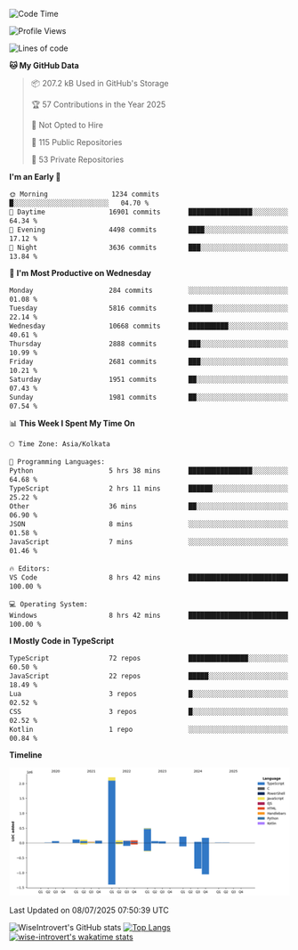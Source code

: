 <!--START_SECTION:waka-->
![Code Time](http://img.shields.io/badge/Code%20Time-2%2C380%20hrs%2039%20mins-blue)

![Profile Views](http://img.shields.io/badge/Profile%20Views-5-blue)

![Lines of code](https://img.shields.io/badge/From%20Hello%20World%20I%27ve%20Written-3.9%20million%20lines%20of%20code-blue)

**🐱 My GitHub Data** 

> 📦 207.2 kB Used in GitHub's Storage 
 > 
> 🏆 57 Contributions in the Year 2025
 > 
> 🚫 Not Opted to Hire
 > 
> 📜 115 Public Repositories 
 > 
> 🔑 53 Private Repositories 
 > 
**I'm an Early 🐤** 

```text
🌞 Morning                1234 commits        █░░░░░░░░░░░░░░░░░░░░░░░░   04.70 % 
🌆 Daytime                16901 commits       ████████████████░░░░░░░░░   64.34 % 
🌃 Evening                4498 commits        ████░░░░░░░░░░░░░░░░░░░░░   17.12 % 
🌙 Night                  3636 commits        ███░░░░░░░░░░░░░░░░░░░░░░   13.84 % 
```
📅 **I'm Most Productive on Wednesday** 

```text
Monday                   284 commits         ░░░░░░░░░░░░░░░░░░░░░░░░░   01.08 % 
Tuesday                  5816 commits        ██████░░░░░░░░░░░░░░░░░░░   22.14 % 
Wednesday                10668 commits       ██████████░░░░░░░░░░░░░░░   40.61 % 
Thursday                 2888 commits        ███░░░░░░░░░░░░░░░░░░░░░░   10.99 % 
Friday                   2681 commits        ███░░░░░░░░░░░░░░░░░░░░░░   10.21 % 
Saturday                 1951 commits        ██░░░░░░░░░░░░░░░░░░░░░░░   07.43 % 
Sunday                   1981 commits        ██░░░░░░░░░░░░░░░░░░░░░░░   07.54 % 
```


📊 **This Week I Spent My Time On** 

```text
🕑︎ Time Zone: Asia/Kolkata

💬 Programming Languages: 
Python                   5 hrs 38 mins       ████████████████░░░░░░░░░   64.68 % 
TypeScript               2 hrs 11 mins       ██████░░░░░░░░░░░░░░░░░░░   25.22 % 
Other                    36 mins             ██░░░░░░░░░░░░░░░░░░░░░░░   06.90 % 
JSON                     8 mins              ░░░░░░░░░░░░░░░░░░░░░░░░░   01.58 % 
JavaScript               7 mins              ░░░░░░░░░░░░░░░░░░░░░░░░░   01.46 % 

🔥 Editors: 
VS Code                  8 hrs 42 mins       █████████████████████████   100.00 % 

💻 Operating System: 
Windows                  8 hrs 42 mins       █████████████████████████   100.00 % 
```

**I Mostly Code in TypeScript** 

```text
TypeScript               72 repos            ███████████████░░░░░░░░░░   60.50 % 
JavaScript               22 repos            █████░░░░░░░░░░░░░░░░░░░░   18.49 % 
Lua                      3 repos             █░░░░░░░░░░░░░░░░░░░░░░░░   02.52 % 
CSS                      3 repos             █░░░░░░░░░░░░░░░░░░░░░░░░   02.52 % 
Kotlin                   1 repo              ░░░░░░░░░░░░░░░░░░░░░░░░░   00.84 % 
```



**Timeline**

![Lines of Code chart](https://raw.githubusercontent.com/wise-introvert/wise-introvert/master/assets/bar_graph.png)


 Last Updated on 08/07/2025 07:50:39 UTC
<!--END_SECTION:waka-->

![WiseIntrovert's GitHub stats](https://github-readme-stats.vercel.app/api?username=wise-introvert&count_private=true&show_icons=true)
[![Top Langs](https://github-readme-stats.vercel.app/api/top-langs/?username=wise-introvert&langs_count=10)](https://github.com/anuraghazra/github-readme-stats)
[![wise-introvert's wakatime stats](https://github-readme-stats.vercel.app/api/wakatime?username=wiseintrovert)](https://github.com/anuraghazra/github-readme-stats)
